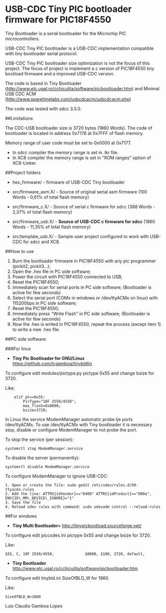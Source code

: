
# USB-CDC Tiny PIC bootloader firmware for PIC18F4550


Tiny Bootloader is a serial bootloader for the Microchip PIC microcontrollers.

USB-CDC Tiny PIC bootloader is a USB-CDC implementation compatible with tiny bootloader serial protocol.

USB-CDC Tiny PIC bootloader size optimization is not the focus of this project.
The focus of project is implement a c version of PIC18F4550 tiny bootload firmware and a improved USB-CDC version.   

The code is based in Tiny Bootloader (http://www.etc.ugal.ro/cchiculita/software/picbootloader.htm) and Minimal USB CDC ACM (http://www.sparetimelabs.com/usbcdcacm/usbcdcacm.php)

The code was tested with sdcc 3.5.0.

##Limitations 

The CDC-USB bootloader size is 3720 bytes (1860 Words).
The code of bootloader is located in address 0x7178 at 0x7FFF of flash memory.

Memory range of user code must be set to 0x0000 at 0x7177.

* In sdcc compiler the memory range is set in .lkr file. 
* In XC8  compiler the memory range is set in "ROM ranges" option of XC8-Linker.


##Project folders

* hex\_firmware/          - firmware of USB-CDC Tiny bootloader 
* src/firmware\_asm.X/    - Source of original serial asm firmware (100 Words -  0,61% of total flash memory)
* src/firmware\_c.X/      - Source of serial c firmware for sdcc   (388 Words -  2,37% of total flash memory)  
* src/firmware\_usb.X/    - **Source of USB-CDC c firmware for sdcc** (1860 Words - 11,35% of total flash memory)

* src/template\_usb.X/    - Sample user project configured to work with USB-CDC for sdcc and XC8.    

##How to use

1. Burn the bootloader firmware in PIC18F4550 with any pic programmer (pickit2, pickit3...);
2. Open the .hex file in PC side software;
3. Power the circuit with PIC18F4550 connected to USB;
4. Reset the PIC18F4550;
5. Immediately scan for serial ports in PC side software; (Bootloader is active for few seconds) 
6. Select the serial port (COMx in windows or /dev/ttyACMx on linux) with 115200bps in PC side software;
7. Reset the PIC18F4550;
8. Immediately press "Write Flash" in PC side software; (Bootloader is active for few seconds)
9. Now the .hex is writed in PIC18F4550, repeat the process (except item 1) to write a new .hex file.

##PC side software:

###For linux
* **Tiny Pic Bootloader for GNU/Linux** https://github.com/lcgamboa/tinybldlin 

To configure edit modules/pictype.py pictype 0x55 and change bsize for 3720. 

Like:
```
    elif pt==0x55:
        PicType="18F 2550/4550";
        max_flash=0x8000;
        bsize=3720;
```

In Linux the service ModemManager automatic probe tje ports /dev/ttyACMx. 
To use /dev/ttyACMx with Tiny bootloader it is necessary stop, disable or configure ModemManager to not probe the port.
  
To stop the service (per session): 
```
systemctl stop ModemManager.service
```

To disable the server (permanently): 
```
systemctl disable ModemManager.service
```

To configure ModemManager to ignore USB-CDC:
```
1. Open or create the file: sudo gedit /etc/udev/rules.d/99-ttyacms.rules
2. Add the line: ATTRS{idVendor}=="0408" ATTRS{idProduct}=="000a", ENV{ID\_MM\_DEVICE\_IGNORE}="1"
3. Save the file
4. Reload udev rules with command: sudo udevadm control --reload-rules
```


##For windows
* **Tiny Multi Bootloader+**  http://tinypicbootload.sourceforge.net/

To configure edit piccodes.ini pictype 0x55 and change bsize for 3720.

Like:
```
$55, C, 18F 2550/4550,              $8000, $100, 3720, default,
```

* **Tiny Bootloader**       http://www.etc.ugal.ro/cchiculita/software/picbootloader.htm

To configure edit tinybld.ini SizeOfBLD\_W for 1860.

Like:
```
SizeOfBLD_W=1860
```


Luis Claudio Gamboa Lopes
